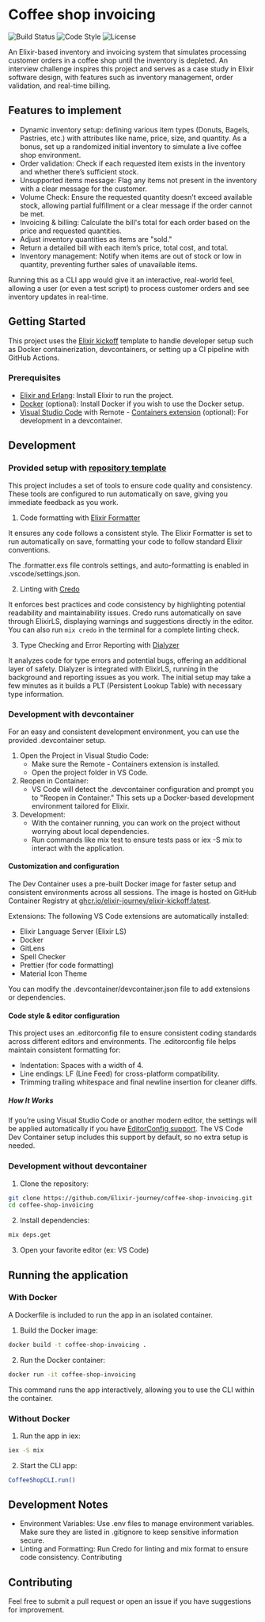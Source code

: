 # Coffee shop invoicing

![Build Status](https://github.com/Elixir-journey/coffee-shop-invoice/actions/workflows/ci.yml/badge.svg)
![Code Style](https://img.shields.io/badge/style-credo-green)
![License](https://img.shields.io/github/license/Elixir-journey/coffee-shop-invoice)

An Elixir-based inventory and invoicing system that simulates processing customer orders in a coffee shop until the inventory is depleted. An interview challenge inspires this project and serves as a case study in Elixir software design, with features such as inventory management, order validation, and real-time billing.

## Features to implement

- Dynamic inventory setup: defining various item types (Donuts, Bagels, Pastries, etc.) with attributes like name, price, size, and quantity. As a bonus, set up a randomized initial inventory to simulate a live coffee shop environment.
- Order validation: Check if each requested item exists in the inventory and whether there’s sufficient stock.
- Unsupported items message: Flag any items not present in the inventory with a clear message for the customer.
- Volume Check: Ensure the requested quantity doesn’t exceed available stock, allowing partial fulfillment or a clear message if the order cannot be met.
- Invoicing & billing: Calculate the bill's total for each order based on the price and requested quantities.
- Adjust inventory quantities as items are "sold."
- Return a detailed bill with each item’s price, total cost, and total.
- Inventory management: Notify when items are out of stock or low in quantity, preventing further sales of unavailable items.

Running this as a CLI app would give it an interactive, real-world feel, allowing a user (or even a test script) to process customer orders and see inventory updates in real-time.

## Getting Started

This project uses the [Elixir kickoff](https://github.com/Elixir-journey/elixir-kickoff) template to handle developer setup such as Docker containerization, devcontainers, or setting up a CI pipeline with GitHub Actions.

### Prerequisites
- [Elixir and Erlang](https://elixir-lang.org/install.html): Install Elixir to run the project.
- [Docker](https://docs.docker.com/engine/install/) (optional): Install Docker if you wish to use the Docker setup.
- [Visual Studio Code](https://code.visualstudio.com/download) with Remote - [Containers extension](https://marketplace.visualstudio.com/items?itemName=ms-vscode-remote.remote-containers) (optional): For development in a devcontainer.

## Development

### Provided setup with [repository template](https://github.com/Elixir-journey/elixir-kickoff)

This project includes a set of tools to ensure code quality and consistency. These tools are configured to run automatically on save, giving you immediate feedback as you work.

1. Code formatting with [Elixir Formatter](https://hexdocs.pm/mix/main/Mix.Tasks.Format.html)

It ensures any code follows a consistent style. The Elixir Formatter is set to run automatically on save, formatting your code to follow standard Elixir conventions.

The .formatter.exs file controls settings, and auto-formatting is enabled in .vscode/settings.json.

2. Linting with [Credo](https://hexdocs.pm/credo/overview.html)

It enforces best practices and code consistency by highlighting potential readability and maintainability issues. Credo runs automatically on save through ElixirLS, displaying warnings and suggestions directly in the editor. You can also run ```mix credo``` in the terminal for a complete linting check.

3. Type Checking and Error Reporting with [Dialyzer](https://www.erlang.org/doc/apps/dialyzer/dialyzer_chapter.html)

It analyzes code for type errors and potential bugs, offering an additional layer of safety. Dialyzer is integrated with ElixirLS, running in the background and reporting issues as you work.
The initial setup may take a few minutes as it builds a PLT (Persistent Lookup Table) with necessary type information.

### Development with devcontainer

For an easy and consistent development environment, you can use the provided .devcontainer setup.

1. Open the Project in Visual Studio Code:
    - Make sure the Remote - Containers extension is installed.
    - Open the project folder in VS Code.
2. Reopen in Container:
    - VS Code will detect the .devcontainer configuration and prompt you to "Reopen in Container." This sets up a Docker-based development environment tailored for Elixir.
3. Development:
    - With the container running, you can work on the project without worrying about local dependencies.
    - Run commands like mix test to ensure tests pass or iex -S mix to interact with the application.

#### Customization and configuration

The Dev Container uses a pre-built Docker image for faster setup and consistent environments across all sessions. The image is hosted on GitHub Container Registry at [ghcr.io/elixir-journey/elixir-kickoff:latest](https://github.com/orgs/Elixir-journey/packages/container/package/elixir-kickoff).

Extensions: The following VS Code extensions are automatically installed:
- Elixir Language Server (Elixir LS)
- Docker
- GitLens
- Spell Checker
- Prettier (for code formatting)
- Material Icon Theme

You can modify the .devcontainer/devcontainer.json file to add extensions or dependencies.

#### Code style & editor configuration
This project uses an .editorconfig file to ensure consistent coding standards across different editors and environments. The .editorconfig file helps maintain consistent formatting for:

- Indentation: Spaces with a width of 4.
- Line endings: LF (Line Feed) for cross-platform compatibility.
- Trimming trailing whitespace and final newline insertion for cleaner diffs.

##### How It Works

If you’re using Visual Studio Code or another modern editor, the settings will be applied automatically if you have [EditorConfig support](https://editorconfig.org). The VS Code Dev Container setup includes this support by default, so no extra setup is needed.

### Development without devcontainer

1. Clone the repository:

```bash
git clone https://github.com/Elixir-journey/coffee-shop-invoicing.git
cd coffee-shop-invoicing
```

2. Install dependencies:

```bash
mix deps.get
```

3. Open your favorite editor (ex: VS Code)

## Running the application

### With Docker

A Dockerfile is included to run the app in an isolated container.

1. Build the Docker image:
```bash
docker build -t coffee-shop-invoicing .
```

2. Run the Docker container:

```bash
docker run -it coffee-shop-invoicing
```

This command runs the app interactively, allowing you to use the CLI within the container.

### Without Docker

1. Run the app in iex:
```bash
iex -S mix
```

2. Start the CLI app:

```bash
CoffeeShopCLI.run()
```

## Development Notes

- Environment Variables: Use .env files to manage environment variables. Make sure they are listed in .gitignore to keep sensitive information secure.
- Linting and Formatting: Run Credo for linting and mix format to ensure code consistency.
Contributing

## Contributing
Feel free to submit a pull request or open an issue if you have suggestions for improvement.
